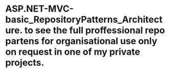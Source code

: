 # ASP.NET-MVC-basic_RepositoryPatterns_Architecture. to see the full proffessional repo partens for organisational use only on request in one of my private projects.
